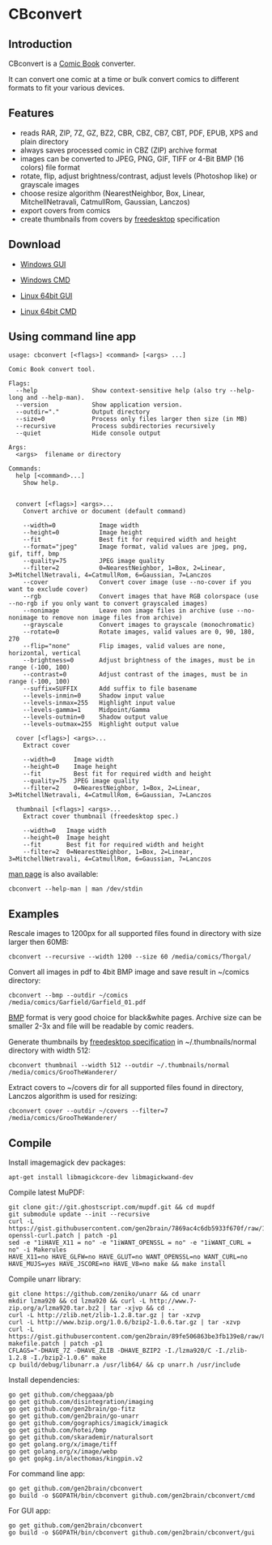 CBconvert
=========

Introduction
------------

CBconvert is a [Comic Book](http://en.wikipedia.org/wiki/Comic_Book_Archive_file) converter.

It can convert one comic at a time or bulk convert comics to different formats to fit your various devices.

Features
--------

 - reads RAR, ZIP, 7Z, GZ, BZ2, CBR, CBZ, CB7, CBT, PDF, EPUB, XPS and plain directory
 - always saves processed comic in CBZ (ZIP) archive format
 - images can be converted to JPEG, PNG, GIF, TIFF or 4-Bit BMP (16 colors) file format
 - rotate, flip, adjust brightness/contrast, adjust levels (Photoshop like) or grayscale images
 - choose resize algorithm (NearestNeighbor, Box, Linear, MitchellNetravali, CatmullRom, Gaussian, Lanczos)
 - export covers from comics
 - create thumbnails from covers by [freedesktop](http://www.freedesktop.org/wiki/) specification

Download
--------

 - [Windows GUI](https://github.com/gen2brain/cbconvert/releases/download/0.5.0/cbconvert-0.5.0.zip)
 - [Windows CMD](https://github.com/gen2brain/cbconvert/releases/download/0.5.0/cbconvert-cmd-0.5.0.zip)

 - [Linux 64bit GUI](https://github.com/gen2brain/cbconvert/releases/download/0.5.0/cbconvert-0.5.0.tar.gz)
 - [Linux 64bit CMD](https://github.com/gen2brain/cbconvert/releases/download/0.5.0/cbconvert-cmd-0.5.0.tar.gz)

Using command line app
----------------------

    usage: cbconvert [<flags>] <command> [<args> ...]

    Comic Book convert tool.

    Flags:
      --help               Show context-sensitive help (also try --help-long and --help-man).
      --version            Show application version.
      --outdir="."         Output directory
      --size=0             Process only files larger then size (in MB)
      --recursive          Process subdirectories recursively
      --quiet              Hide console output

    Args:
      <args>  filename or directory

    Commands:
      help [<command>...]
        Show help.


      convert [<flags>] <args>...
        Convert archive or document (default command)

        --width=0            Image width
        --height=0           Image height
        --fit                Best fit for required width and height
        --format="jpeg"      Image format, valid values are jpeg, png, gif, tiff, bmp
        --quality=75         JPEG image quality
        --filter=2           0=NearestNeighbor, 1=Box, 2=Linear, 3=MitchellNetravali, 4=CatmullRom, 6=Gaussian, 7=Lanczos
        --cover              Convert cover image (use --no-cover if you want to exclude cover)
        --rgb                Convert images that have RGB colorspace (use --no-rgb if you only want to convert grayscaled images)
        --nonimage           Leave non image files in archive (use --no-nonimage to remove non image files from archive)
        --grayscale          Convert images to grayscale (monochromatic)
        --rotate=0           Rotate images, valid values are 0, 90, 180, 270
        --flip="none"        Flip images, valid values are none, horizontal, vertical
        --brightness=0       Adjust brightness of the images, must be in range (-100, 100)
        --contrast=0         Adjust contrast of the images, must be in range (-100, 100)
        --suffix=SUFFIX      Add suffix to file basename
        --levels-inmin=0     Shadow input value
        --levels-inmax=255   Highlight input value
        --levels-gamma=1     Midpoint/Gamma
        --levels-outmin=0    Shadow output value
        --levels-outmax=255  Highlight output value

      cover [<flags>] <args>...
        Extract cover

        --width=0     Image width
        --height=0    Image height
        --fit         Best fit for required width and height
        --quality=75  JPEG image quality
        --filter=2    0=NearestNeighbor, 1=Box, 2=Linear, 3=MitchellNetravali, 4=CatmullRom, 6=Gaussian, 7=Lanczos

      thumbnail [<flags>] <args>...
        Extract cover thumbnail (freedesktop spec.)

        --width=0   Image width
        --height=0  Image height
        --fit       Best fit for required width and height
        --filter=2  0=NearestNeighbor, 1=Box, 2=Linear, 3=MitchellNetravali, 4=CatmullRom, 6=Gaussian, 7=Lanczos

[man page](https://en.wikipedia.org/wiki/Man_page) is also available:

    cbconvert --help-man | man /dev/stdin

Examples
--------

Rescale images to 1200px for all supported files found in directory with size larger then 60MB:

    cbconvert --recursive --width 1200 --size 60 /media/comics/Thorgal/

Convert all images in pdf to 4bit BMP image and save result in ~/comics directory:

    cbconvert --bmp --outdir ~/comics /media/comics/Garfield/Garfield_01.pdf

[BMP](http://en.wikipedia.org/wiki/BMP_file_format) format is very good choice for black&white pages. Archive size can be smaller 2-3x and file will be readable by comic readers.

Generate thumbnails by [freedesktop specification](http://specifications.freedesktop.org/thumbnail-spec/thumbnail-spec-latest.html) in ~/.thumbnails/normal directory with width 512:

    cbconvert thumbnail --width 512 --outdir ~/.thumbnails/normal /media/comics/GrooTheWanderer/

Extract covers to ~/covers dir for all supported files found in directory, Lanczos algorithm is used for resizing:

    cbconvert cover --outdir ~/covers --filter=7 /media/comics/GrooTheWanderer/

Compile
-------

Install imagemagick dev packages:

    apt-get install libmagickcore-dev libmagickwand-dev

Compile latest MuPDF:

    git clone git://git.ghostscript.com/mupdf.git && cd mupdf
    git submodule update --init --recursive
    curl -L https://gist.githubusercontent.com/gen2brain/7869ac4c6db5933f670f/raw/1619394dc957ae10bcd73c713760993466b4bfea/mupdf-openssl-curl.patch | patch -p1
    sed -e "1iHAVE_X11 = no" -e "1iWANT_OPENSSL = no" -e "1iWANT_CURL = no" -i Makerules
    HAVE_X11=no HAVE_GLFW=no HAVE_GLUT=no WANT_OPENSSL=no WANT_CURL=no HAVE_MUJS=yes HAVE_JSCORE=no HAVE_V8=no make && make install

Compile unarr library:

    git clone https://github.com/zeniko/unarr && cd unarr
    mkdir lzma920 && cd lzma920 && curl -L http://www.7-zip.org/a/lzma920.tar.bz2 | tar -xjvp && cd ..
    curl -L http://zlib.net/zlib-1.2.8.tar.gz | tar -xzvp
    curl -L http://www.bzip.org/1.0.6/bzip2-1.0.6.tar.gz | tar -xzvp
    curl -L https://gist.githubusercontent.com/gen2brain/89fe506863be3fb139e8/raw/8783a7d81e22ad84944d146c5e33beab6dffc641/unarr-makefile.patch | patch -p1
    CFLAGS="-DHAVE_7Z -DHAVE_ZLIB -DHAVE_BZIP2 -I./lzma920/C -I./zlib-1.2.8 -I./bzip2-1.0.6" make
    cp build/debug/libunarr.a /usr/lib64/ && cp unarr.h /usr/include

Install dependencies:

    go get github.com/cheggaaa/pb
    go get github.com/disintegration/imaging
    go get github.com/gen2brain/go-fitz
    go get github.com/gen2brain/go-unarr
    go get github.com/gographics/imagick/imagick
    go get github.com/hotei/bmp
    go get github.com/skarademir/naturalsort
    go get golang.org/x/image/tiff
    go get golang.org/x/image/webp
    go get gopkg.in/alecthomas/kingpin.v2

For command line app:

    go get github.com/gen2brain/cbconvert
    go build -o $GOPATH/bin/cbconvert github.com/gen2brain/cbconvert/cmd

For GUI app:

    go get github.com/gen2brain/cbconvert
    go build -o $GOPATH/bin/cbconvert github.com/gen2brain/cbconvert/gui
